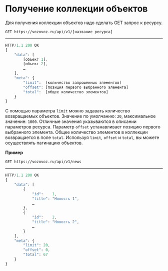 # Получение коллекции объектов

Для получения коллекции объектов надо сделать GET запрос к ресурсу.

`GET https://vozovoz.ru/api/v1/[название ресурса]`

---

```js
HTTP/1.1 200 OK
{
    "data": [
        [объект 1],
        [объект 2],
        …
    ],
    "meta": {
        "limit":  [количество запрошенных элементов]
        "offset": [позиция первого выбранного элемента]
        "total":  [общее количество элементов]
    }
}
```

С помощью параметра `limit` можно задавать количество возвращаемых объектов. Значение по умолчанию: `20`, максимальное значение: `1000`. Отличные значения указываются в описании параметров ресурса.
Параметр `offset` устанавливает позицию первого выбранного элемента.
Общее количество элементов в коллекции возвращается в поле `total`.
Используя `limit`, `offset` и `total`, вы можете осуществлять пагинацию объектов.

**Пример**

`GET https://vozovoz.ru/api/v1/news`

---

```js
HTTP/1.1 200 OK
{
    "data": [
        {
            "id":    1,
            "title": "Новость 1",
            …
        },
        {
            "id":    2,
            "title": "Новость 2",
            …
        }
    ],
    "meta": {
        "limit": 20,
        "offset": 0,
        "total": 67
    }
}
```
